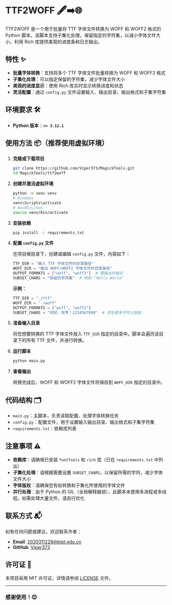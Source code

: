 # TTF2WOFF 🖋️➡️🌐

TTF2WOFF 是一个用于批量将 TTF 字体文件转换为 WOFF 和 WOFF2 格式的 Python 脚本。该脚本支持子集化处理，保留指定的字符集，以减小字体文件大小。利用 Rich 库提供美观的进度条和日志输出。

## 特性 ✨

- **批量字体转换**：支持将多个 TTF 字体文件批量转换为 WOFF 和 WOFF2 格式
- **子集化处理**：可以指定保留的字符集，减少字体文件大小
- **美观的进度显示**：使用 Rich 库实时显示转换进度和状态
- **灵活配置**：通过 `config.py` 文件设置输入、输出目录、输出格式和子集字符集

## 环境要求 🛠️

- **Python 版本**：**`>= 3.12.1`**

## 使用方法 📦（推荐使用虚拟环境）

1. **克隆或下载项目**

    ```bash
    git clone https://github.com/Viper373/MagickTools.git
    cd MagickTools/ttf2woff
    ```

2. **创建并激活虚拟环境**

    ```bash
    python -m venv venv
    # Windows
    venv\Scripts\activate
    # macOS/Linux
    source venv/bin/activate
    ```

3. **安装依赖**

    ```bash
    pip install -r requirements.txt
    ```

4. **配置 `config.py` 文件**

    在项目根目录下，创建或编辑 `config.py` 文件，内容如下：

    ```python
    TTF_DIR = "输入 TTF 字体文件的目录路径"
    WOFF_DIR = "输出 WOFF/WOFF2 字体文件的目录路径"
    OUTPUT_FORMATS = ["woff", "woff2"]  # 要输出的格式
    SUBSET_CHARS = "保留的字符集"  # 例如 "Hello World"
    ```

    **示例：**

    ```python
    TTF_DIR = "./ttf"
    WOFF_DIR = "./woff"
    OUTPUT_FORMATS = ["woff", "woff2"]
    SUBSET_CHARS = "你好，世界！1234567890"  # 添加更多字符以保留
    ```

5. **准备输入目录**

    将您想要转换的 TTF 字体文件放入 `TTF_DIR` 指定的目录中。脚本会遍历该目录下的所有 TTF 文件，并进行转换。

6. **运行脚本**

    ```bash
    python main.py
    ```

7. **查看输出**

    转换完成后，WOFF 和 WOFF2 字体文件将保存到 `WOFF_DIR` 指定的目录中。

## 代码结构 🗂️

- `main.py`：主脚本，负责读取配置、处理字体转换任务
- `config.py`：配置文件，用于设置输入输出目录、输出格式和子集字符集
- `requirements.txt`：依赖库列表

## 注意事项 ⚠️

- **依赖库**：请确保已安装 `fontTools` 和 `rich` 库（已在 `requirements.txt` 中列出）
- **子集化处理**：请根据需要设置 `SUBSET_CHARS`，以保留所需的字符，减少字体文件大小
- **字体版权**：请确保您有权转换和子集化所使用的字体文件
- **并行处理**：由于 Python 的 GIL（全局解释器锁），此脚本未使用多进程或多线程。如需处理大量文件，请自行优化

## 联系方式 📬

如有任何问题或建议，欢迎联系作者：

- **Email**: 2020311228@bipt.edu.cn
- **GitHub**: [Viper373](https://github.com/Viper373)

## 许可证 📄

本项目采用 MIT 许可证，详情请参阅 [LICENSE](../LICENSE) 文件。

---

### 感谢使用！😊
